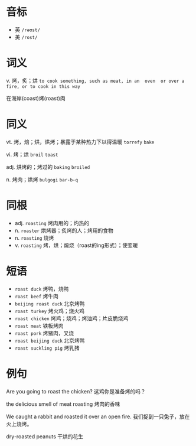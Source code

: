 # 音标

- 英 `/rəʊst/`
- 美 `/rost/`

# 词义

v. 烤，炙；烘
`to cook something, such as meat, in an  oven  or over a fire, or to cook in this way`



在海岸(coast)烤(roast)肉

# 同义

vt. 烤，焙；烘，烘烤；暴露于某种热力下以得温暖
`torrefy` `bake`

vi. 烤；烘
`broil` `toast`

adj. 烘烤的；烤过的
`baking` `broiled`

n. 烤肉；烘烤
`bulgogi` `bar-b-q`

# 同根

- adj. `roasting` 烤肉用的；灼热的
- n. `roaster` 烘烤器；炙烤的人；烤用的食物
- n. `roasting` 烧烤
- v. `roasting` 烤，烘；煅烧（roast的ing形式）；使变暖

# 短语

- `roast duck` 烤鸭，烧鸭
- `roast beef` 烤牛肉
- `beijing roast duck` 北京烤鸭
- `roast turkey` 烤火鸡；烧火鸡
- `roast chicken` 烤鸡；烧鸡；烤油鸡；片皮脆烧鸡
- `roast meat` 铁板烤肉
- `roast pork` 烤猪肉，叉烧
- `roast beijing duck` 北京烤鸭
- `roast suckling pig` 烤乳猪

# 例句

Are you going to roast the chicken?
这鸡你是准备烤的吗？

the delicious smell of meat roasting
烤肉的香味

We caught a rabbit and roasted it over an open fire.
我们捉到一只兔子，放在火上烧烤。

dry-roasted peanuts
干烘的花生


